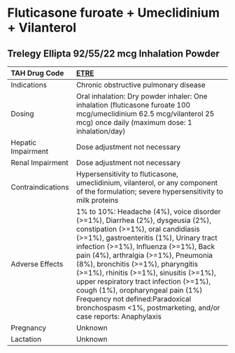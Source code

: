# Fluticasone furoate + Umeclidinium + Vilanterol

## Trelegy Ellipta 92/55/22 mcg Inhalation Powder

| TAH Drug Code      | [**ETRE**](https://www.tahsda.org.tw/drugs/hissearch.php?drug_code=ETRE)                                                                                                                                                                                                                                                                                                                                                                                                                                             |
|:-------------------|:---------------------------------------------------------------------------------------------------------------------------------------------------------------------------------------------------------------------------------------------------------------------------------------------------------------------------------------------------------------------------------------------------------------------------------------------------------------------------------------------------------------------|
| Indications        | Chronic obstructive pulmonary disease                                                                                                                                                                                                                                                                                                                                                                                                                                                                                |
| Dosing             | Oral inhalation: Dry powder inhaler: One inhalation (fluticasone furoate 100 mcg/umeclidinium 62.5 mcg/vilanterol 25 mcg) once daily (maximum dose: 1 inhalation/day)                                                                                                                                                                                                                                                                                                                                                |
| Hepatic Impairment | Dose adjustment not necessary                                                                                                                                                                                                                                                                                                                                                                                                                                                                                        |
| Renal Impairment   | Dose adjustment not necessary                                                                                                                                                                                                                                                                                                                                                                                                                                                                                        |
| Contraindications  | Hypersensitivity to fluticasone, umeclidinium, vilanterol, or any component of the formulation; severe hypersensitivity to milk proteins                                                                                                                                                                                                                                                                                                                                                                             |
| Adverse Effects    | 1% to 10%: Headache (4%), voice disorder (>=1%), Diarrhea (2%), dysgeusia (2%), constipation (>=1%), oral candidiasis (>=1%), gastroenteritis (1%), Urinary tract infection (>=1%), Influenza (>=1%), Back pain (4%), arthralgia (>=1%), Pneumonia (8%), bronchitis (>=1%), pharyngitis (>=1%), rhinitis (>=1%), sinusitis (>=1%), upper respiratory tract infection (>=1%), cough (1%), oropharyngeal pain (1%) Frequency not defined:Paradoxical bronchospasm <1%, postmarketing, and/or case reports: Anaphylaxis |
| Pregnancy          | Unknown                                                                                                                                                                                                                                                                                                                                                                                                                                                                                                              |
| Lactation          | Unknown                                                                                                                                                                                                                                                                                                                                                                                                                                                                                                              |

